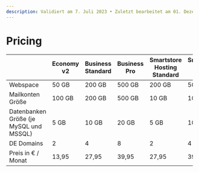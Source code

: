 ```yaml
---
description: Validiert am 7. Juli 2023 • Zuletzt bearbeitet am 01. Dezember 2023
---
```


# Pricing

<table><thead><tr><th width="305"></th><th width="120">Economy v2</th><th width="130">Business Standard</th><th width="92">Business Pro</th><th width="202">Smartstore Hosting Standard</th><th width="202">Smartstore Hosting Pro</th><th width="202">Shopware Hosting Standard</th><th width="156">Shopware Hosting Pro</th></tr></thead><tbody><tr><td>Webspace</td><td>50 GB</td><td>200 GB</td><td>500 GB</td><td>200 GB</td><td>500 GB</td><td>200 GB</td><td>500 GB</td></tr><tr><td>Mailkonten Größe</td><td>100 GB</td><td>200 GB</td><td>500 GB</td><td>10 GB</td><td>10 GB</td><td>10 GB</td><td>10 GB</td></tr><tr><td>Datenbanken Größe (je MySQL und MSSQL)</td><td>5 GB</td><td>10 GB</td><td>20 GB</td><td>5 GB</td><td>10 GB</td><td>5 GB</td><td>10 GB</td></tr><tr><td>DE Domains</td><td>2</td><td>4</td><td>8</td><td>2</td><td>4</td><td>2</td><td>4</td></tr><tr><td>Preis in € / Monat</td><td>13,95</td><td>27,95</td><td>39,95</td><td>27,95</td><td>39,95</td><td>27,95</td><td>39,95</td></tr></tbody></table>
